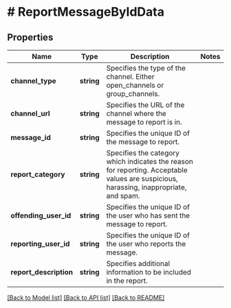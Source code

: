# # ReportMessageByIdData

## Properties

Name | Type | Description | Notes
------------ | ------------- | ------------- | -------------
**channel_type** | **string** | Specifies the type of the channel. Either open_channels or group_channels. |
**channel_url** | **string** | Specifies the URL of the channel where the message to report is in. |
**message_id** | **string** | Specifies the unique ID of the message to report. |
**report_category** | **string** | Specifies the category which indicates the reason for reporting. Acceptable values are suspicious, harassing, inappropriate, and spam. |
**offending_user_id** | **string** | Specifies the unique ID of the user who has sent the message to report. |
**reporting_user_id** | **string** | Specifies the unique ID of the user who reports the message. |
**report_description** | **string** | Specifies additional information to be included in the report. |

[[Back to Model list]](../../README.md#models) [[Back to API list]](../../README.md#endpoints) [[Back to README]](../../README.md)
